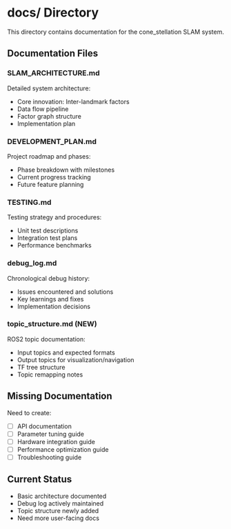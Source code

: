 # docs/ Directory

This directory contains documentation for the cone_stellation SLAM system.

## Documentation Files

### SLAM_ARCHITECTURE.md
Detailed system architecture:
- Core innovation: Inter-landmark factors
- Data flow pipeline
- Factor graph structure
- Implementation plan

### DEVELOPMENT_PLAN.md
Project roadmap and phases:
- Phase breakdown with milestones
- Current progress tracking
- Future feature planning

### TESTING.md
Testing strategy and procedures:
- Unit test descriptions
- Integration test plans
- Performance benchmarks

### debug_log.md
Chronological debug history:
- Issues encountered and solutions
- Key learnings and fixes
- Implementation decisions

### topic_structure.md (NEW)
ROS2 topic documentation:
- Input topics and expected formats
- Output topics for visualization/navigation
- TF tree structure
- Topic remapping notes

## Missing Documentation

Need to create:
- [ ] API documentation
- [ ] Parameter tuning guide
- [ ] Hardware integration guide
- [ ] Performance optimization guide
- [ ] Troubleshooting guide

## Current Status

- Basic architecture documented
- Debug log actively maintained
- Topic structure newly added
- Need more user-facing docs